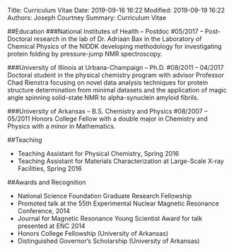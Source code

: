 Title: Curriculum Vitae
Date: 2019-09-16 16:22
Modified: 2019-09-19 16:22
Authors: Joseph Courtney
Summary: Curriculum Vitae

##Education
###National Institutes of Health – Postdoc
#05/2017 –
Post-Doctoral research in the lab of Dr. Adriaan Bax in the Laboratory of Chemical Physics of the NIDDK developing methodology for investigating protein folding by pressure-jump NMR spectroscopy.

###University of Illinois at Urbana-Champaign – Ph.D.
#08/2011 – 04/2017
Doctoral student in the physical chemistry program with advisor Professor Chad Rienstra focusing on novel data analysis techniques for protein structure determination from minimal datasets and the application of magic angle spinning solid-state NMR to alpha-synuclein amyloid fibrils.

###University of Arkansas – B.S. Chemistry and Physics
#08/2007 – 05/2011
Honors College Fellow with a double major in Chemistry and Physics with a minor in Mathematics.


##Teaching
- Teaching Assistant for Physical Chemistry, Spring 2016
- Teaching Assistant for Materials Characterization at Large-Scale X-ray Facilities, Spring 2016

##Awards and Recognition
- National Science Foundation Graduate Research Fellowship
- Promoted talk at the 55th Experimental Nuclear Magnetic Resonance Conference, 2014
- Journal for Magnetic Resonance Young Scientist Award for talk presented at ENC 2014
- Honors College Fellowship (University of Arkansas)
- Distinguished Governor’s Scholarship (University of Arkansas)
